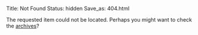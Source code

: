 Title: Not Found
Status: hidden
Save_as: 404.html

The requested item could not be located. Perhaps you might want to check
the <a href="/archives.html" class="not-found-link">archives</a>?
